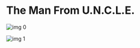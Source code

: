 # The Man From U.N.C.L.E.

![img 0](https://i.imgur.com/Q8Zbowq.jpg)

![img 1](https://i.imgur.com/AH2oiBN.jpg)

